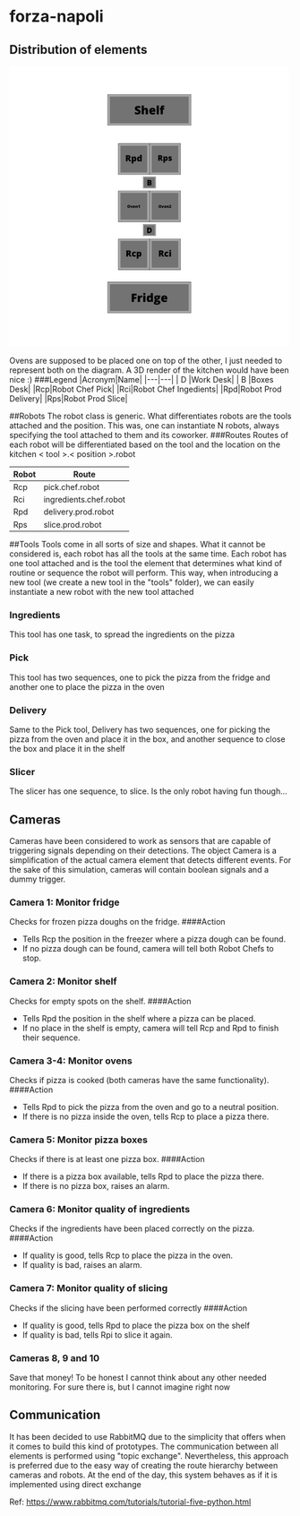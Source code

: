 # forza-napoli

## Distribution of elements
![Distribution](assets/kitchen_distribution.png)

Ovens are supposed to be placed one on top of the other, I just needed to represent both on the diagram.
A 3D render of the kitchen would have been nice :)
###Legend
|Acronym|Name|
|---|---|
| D |Work Desk|
| B |Boxes Desk|
|Rcp|Robot Chef Pick|
|Rci|Robot Chef Ingedients|
|Rpd|Robot Prod Delivery|
|Rps|Robot Prod Slice|

##Robots
The robot class is generic. What differentiates robots are the tools attached and the position. 
This was, one can instantiate N robots, always specifying the tool attached to them and its coworker.
###Routes
Routes of each robot will be differentiated based on the tool and the location on the kitchen
< tool >.< position >.robot

|Robot|Route|
|---|---|
|Rcp|pick.chef.robot|
|Rci|ingredients.chef.robot|
|Rpd|delivery.prod.robot|
|Rps|slice.prod.robot|

##Tools
Tools come in all sorts of size and shapes. What it cannot be considered is, each robot has all the tools at the same time.
Each robot has one tool attached and is the tool the element that determines what kind of routine or sequence the robot will perform.
This way, when introducing a new tool (we create a new tool in the "tools" folder), we can easily instantiate a new robot with the new tool attached
### Ingredients
This tool has one task, to spread the ingredients on the pizza

### Pick
This tool has two sequences, one to pick the pizza from the fridge and another one to place the pizza in the oven

### Delivery
Same to the Pick tool, Delivery has two sequences, one for picking the pizza from the oven and place it in the box, 
and another sequence to close the box and place it in the shelf

### Slicer
The slicer has one sequence, to slice. Is the only robot having fun though...

## Cameras
Cameras have been considered to work as sensors that are capable of triggering signals depending on their detections. 
The object Camera is a simplification of the actual camera element that detects different events. For the sake of this
simulation, cameras will contain boolean signals and a dummy trigger.

### Camera 1: Monitor fridge
Checks for frozen pizza doughs on the fridge.
####Action
- Tells Rcp the position in the freezer where a pizza dough can be found.
- If no pizza dough can be found, camera will tell both Robot Chefs to stop.

### Camera 2: Monitor shelf
Checks for empty spots on the shelf.
####Action
- Tells Rpd the position in the shelf where a pizza can be placed.
- If no place in the shelf is empty, camera will tell Rcp and Rpd to finish their sequence.

### Camera 3-4: Monitor ovens
Checks if pizza is cooked (both cameras have the same functionality).
####Action
- Tells Rpd to pick the pizza from the oven and go to a neutral position.
- If there is no pizza inside the oven, tells Rcp to place a pizza there.

### Camera 5: Monitor pizza boxes
Checks if there is at least one pizza box.
####Action
- If there is a pizza box available, tells Rpd to place the pizza there.
- If there is no pizza box, raises an alarm.

### Camera 6: Monitor quality of ingredients
Checks if the ingredients have been placed correctly on the pizza.
####Action
- If quality is good, tells Rcp to place the pizza in the oven.
- If quality is bad, raises an alarm.

### Camera 7: Monitor quality of slicing
Checks if the slicing have been performed correctly
####Action
- If quality is good, tells Rpd to place the pizza box on the shelf
- If quality is bad, tells Rpi to slice it again.

### Cameras 8, 9 and 10
Save that money! To be honest I cannot think about any other needed monitoring. For sure there is, but I cannot imagine right now

## Communication
It has been decided to use RabbitMQ due to the simplicity that offers when it comes to build this kind of prototypes.
The communication between all elements is performed using "topic exchange". Nevertheless, this approach is preferred
due to the easy way of creating the route hierarchy between cameras and robots. At the end of the day, this system behaves
as if it is implemented using direct exchange

Ref: https://www.rabbitmq.com/tutorials/tutorial-five-python.html